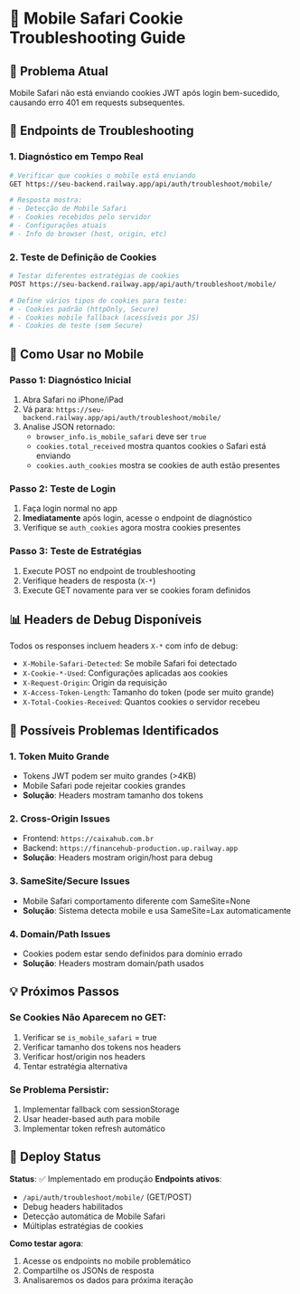 # 📱 Mobile Safari Cookie Troubleshooting Guide

## 🚨 Problema Atual
Mobile Safari não está enviando cookies JWT após login bem-sucedido, causando erro 401 em requests subsequentes.

## 🔧 Endpoints de Troubleshooting

### 1. Diagnóstico em Tempo Real
```bash
# Verificar que cookies o mobile está enviando
GET https://seu-backend.railway.app/api/auth/troubleshoot/mobile/

# Resposta mostra:
# - Detecção de Mobile Safari
# - Cookies recebidos pelo servidor
# - Configurações atuais
# - Info do browser (host, origin, etc)
```

### 2. Teste de Definição de Cookies
```bash
# Testar diferentes estratégias de cookies
POST https://seu-backend.railway.app/api/auth/troubleshoot/mobile/

# Define vários tipos de cookies para teste:
# - Cookies padrão (httpOnly, Secure)
# - Cookies mobile fallback (acessíveis por JS)
# - Cookies de teste (sem Secure)
```

## 🧪 Como Usar no Mobile

### Passo 1: Diagnóstico Inicial
1. Abra Safari no iPhone/iPad
2. Vá para: `https://seu-backend.railway.app/api/auth/troubleshoot/mobile/`
3. Analise JSON retornado:
   - `browser_info.is_mobile_safari` deve ser `true`
   - `cookies.total_received` mostra quantos cookies o Safari está enviando
   - `cookies.auth_cookies` mostra se cookies de auth estão presentes

### Passo 2: Teste de Login
1. Faça login normal no app
2. **Imediatamente** após login, acesse o endpoint de diagnóstico
3. Verifique se `auth_cookies` agora mostra cookies presentes

### Passo 3: Teste de Estratégias
1. Execute POST no endpoint de troubleshooting
2. Verifique headers de resposta (`X-*`)
3. Execute GET novamente para ver se cookies foram definidos

## 📊 Headers de Debug Disponíveis

Todos os responses incluem headers `X-*` com info de debug:
- `X-Mobile-Safari-Detected`: Se mobile Safari foi detectado
- `X-Cookie-*-Used`: Configurações aplicadas aos cookies
- `X-Request-Origin`: Origin da requisição
- `X-Access-Token-Length`: Tamanho do token (pode ser muito grande)
- `X-Total-Cookies-Received`: Quantos cookies o servidor recebeu

## 🐛 Possíveis Problemas Identificados

### 1. **Token Muito Grande**
- Tokens JWT podem ser muito grandes (>4KB)
- Mobile Safari pode rejeitar cookies grandes
- **Solução**: Headers mostram tamanho dos tokens

### 2. **Cross-Origin Issues**
- Frontend: `https://caixahub.com.br` 
- Backend: `https://financehub-production.up.railway.app`
- **Solução**: Headers mostram origin/host para debug

### 3. **SameSite/Secure Issues**
- Mobile Safari comportamento diferente com SameSite=None
- **Solução**: Sistema detecta mobile e usa SameSite=Lax automaticamente

### 4. **Domain/Path Issues**  
- Cookies podem estar sendo definidos para domínio errado
- **Solução**: Headers mostram domain/path usados

## 💡 Próximos Passos

### Se Cookies Não Aparecem no GET:
1. Verificar se `is_mobile_safari` = true
2. Verificar tamanho dos tokens nos headers
3. Verificar host/origin nos headers
4. Tentar estratégia alternativa

### Se Problema Persistir:
1. Implementar fallback com sessionStorage
2. Usar header-based auth para mobile
3. Implementar token refresh automático

## 🚀 Deploy Status

**Status**: ✅ Implementado em produção
**Endpoints ativos**: 
- `/api/auth/troubleshoot/mobile/` (GET/POST)
- Debug headers habilitados
- Detecção automática de Mobile Safari
- Múltiplas estratégias de cookies

**Como testar agora**:
1. Acesse os endpoints no mobile problemático
2. Compartilhe os JSONs de resposta 
3. Analisaremos os dados para próxima iteração
